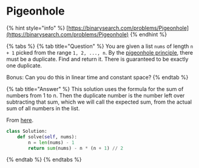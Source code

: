 # Pigeonhole

{% hint style="info" %}
[https://binarysearch.com/problems/Pigeonhole](https://binarysearch.com/problems/Pigeonhole)
{% endhint %}

{% tabs %}
{% tab title="Question" %}
You are given a list `nums` of length `n + 1` picked from the range `1, 2, ..., n`. By the [pigeonhole principle](https://en.wikipedia.org/wiki/Pigeonhole_principle), there must be a duplicate. Find and return it. There is guaranteed to be exactly one duplicate.

Bonus: Can you do this in linear time and constant space?
{% endtab %}

{% tab title="Answer" %}
This solution uses the formula for the sum of numbers from 1 to n. Then the duplicate number is the number left over subtracting that sum, which we will call the expected sum, from the actual sum of all numbers in the list.

From [here](https://binarysearch.com/room/The-Palindome-4G4AiUpuLO/editorials/1520494?questionsetIndex=1).

```python
class Solution:
    def solve(self, nums):
        n = len(nums) - 1
        return sum(nums) - n * (n + 1) // 2
```
{% endtab %}
{% endtabs %}


